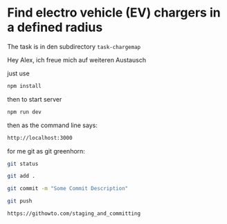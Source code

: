 # Find electro vehicle (EV) chargers in a defined radius
The task is in den subdirectory `task-chargemap`

Hey Alex, ich freue mich auf weiteren Austausch

just use

```sh
npm install
```

then to start server
```sh
npm run dev
```

then as the command line says:
```sh
http://localhost:3000
```

for me git as git greenhorn:
```sh
git status
```

```sh
git add .
```

```sh
git commit -m "Some Commit Description"
```

```sh
git push
```

```sh
https://githowto.com/staging_and_committing
```


